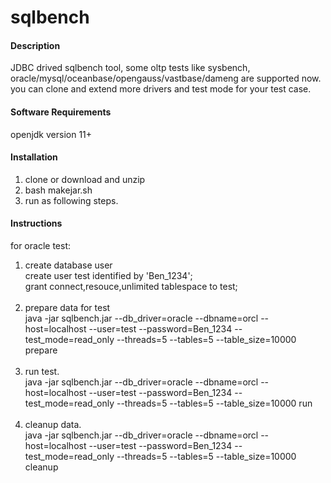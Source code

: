 # sqlbench

#### Description
JDBC drived sqlbench tool, some oltp tests like sysbench, oracle/mysql/oceanbase/opengauss/vastbase/dameng are supported now. you can clone and extend more drivers and test mode for your test case.

#### Software Requirements
openjdk version 11+

#### Installation

1.  clone or download and unzip
2.  bash makejar.sh
3.  run as following steps.

#### Instructions
for oracle test:
1.  create database user<br>
    create user test identified by 'Ben_1234';<br>
    grant connect,resouce,unlimited tablespace to test;<br><br>
2.  prepare data for test<br>
    java -jar sqlbench.jar --db_driver=oracle --dbname=orcl --host=localhost --user=test --password=Ben_1234 --test_mode=read_only --threads=5 --tables=5 --table_size=10000 prepare<br><br>
3.  run test.<br>
    java -jar sqlbench.jar --db_driver=oracle --dbname=orcl --host=localhost --user=test --password=Ben_1234 --test_mode=read_only --threads=5 --tables=5 --table_size=10000 run<br><br>
4.  cleanup data.<br>
    java -jar sqlbench.jar --db_driver=oracle --dbname=orcl --host=localhost --user=test --password=Ben_1234 --test_mode=read_only --threads=5 --tables=5 --table_size=10000 cleanup<br>

